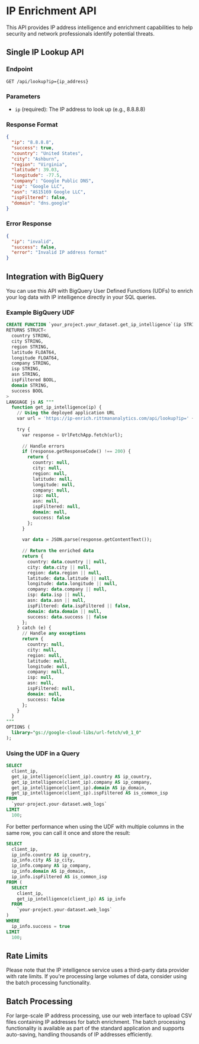 # IP Enrichment API

This API provides IP address intelligence and enrichment capabilities to help security and network professionals identify potential threats.

## Single IP Lookup API

### Endpoint

```
GET /api/lookup?ip={ip_address}
```

### Parameters

- `ip` (required): The IP address to look up (e.g., 8.8.8.8)

### Response Format

```json
{
  "ip": "8.8.8.8",
  "success": true,
  "country": "United States",
  "city": "Ashburn",
  "region": "Virginia",
  "latitude": 39.03,
  "longitude": -77.5,
  "company": "Google Public DNS",
  "isp": "Google LLC",
  "asn": "AS15169 Google LLC",
  "ispFiltered": false,
  "domain": "dns.google"
}
```

### Error Response

```json
{
  "ip": "invalid",
  "success": false,
  "error": "Invalid IP address format"
}
```

## Integration with BigQuery 

You can use this API with BigQuery User Defined Functions (UDFs) to enrich your log data with IP intelligence directly in your SQL queries.

### Example BigQuery UDF

```sql
CREATE FUNCTION `your_project.your_dataset.get_ip_intelligence`(ip STRING) 
RETURNS STRUCT<
  country STRING,
  city STRING,
  region STRING,
  latitude FLOAT64,
  longitude FLOAT64,
  company STRING,
  isp STRING,
  asn STRING,
  ispFiltered BOOL,
  domain STRING,
  success BOOL
>
LANGUAGE js AS """
  function get_ip_intelligence(ip) {
    // Using the deployed application URL
    var url = 'https://ip-enrich.rittmananalytics.com/api/lookup?ip=' + ip;
    
    try {
      var response = UrlFetchApp.fetch(url);
      
      // Handle errors
      if (response.getResponseCode() !== 200) {
        return {
          country: null,
          city: null,
          region: null,
          latitude: null,
          longitude: null,
          company: null,
          isp: null,
          asn: null,
          ispFiltered: null,
          domain: null,
          success: false
        };
      }
      
      var data = JSON.parse(response.getContentText());
      
      // Return the enriched data
      return {
        country: data.country || null,
        city: data.city || null,
        region: data.region || null,
        latitude: data.latitude || null,
        longitude: data.longitude || null,
        company: data.company || null,
        isp: data.isp || null,
        asn: data.asn || null,
        ispFiltered: data.ispFiltered || false,
        domain: data.domain || null,
        success: data.success || false
      };
    } catch (e) {
      // Handle any exceptions
      return {
        country: null,
        city: null,
        region: null,
        latitude: null,
        longitude: null,
        company: null,
        isp: null,
        asn: null,
        ispFiltered: null,
        domain: null,
        success: false
      };
    }
  }
"""
OPTIONS (
  library="gs://google-cloud-libs/url-fetch/v0_1_0"
);
```

### Using the UDF in a Query

```sql
SELECT 
  client_ip,
  get_ip_intelligence(client_ip).country AS ip_country,
  get_ip_intelligence(client_ip).company AS ip_company,
  get_ip_intelligence(client_ip).domain AS ip_domain,
  get_ip_intelligence(client_ip).ispFiltered AS is_common_isp
FROM 
  `your-project.your-dataset.web_logs`
LIMIT 
  100;
```

For better performance when using the UDF with multiple columns in the same row, you can call it once and store the result:

```sql
SELECT 
  client_ip,
  ip_info.country AS ip_country,
  ip_info.city AS ip_city,
  ip_info.company AS ip_company,
  ip_info.domain AS ip_domain,
  ip_info.ispFiltered AS is_common_isp
FROM (
  SELECT 
    client_ip,
    get_ip_intelligence(client_ip) AS ip_info
  FROM 
    `your-project.your-dataset.web_logs`
)
WHERE 
  ip_info.success = true
LIMIT 
  100;
```

## Rate Limits

Please note that the IP intelligence service uses a third-party data provider with rate limits. If you're processing large volumes of data, consider using the batch processing functionality.

## Batch Processing 

For large-scale IP address processing, use our web interface to upload CSV files containing IP addresses for batch enrichment. The batch processing functionality is available as part of the standard application and supports auto-saving, handling thousands of IP addresses efficiently.
